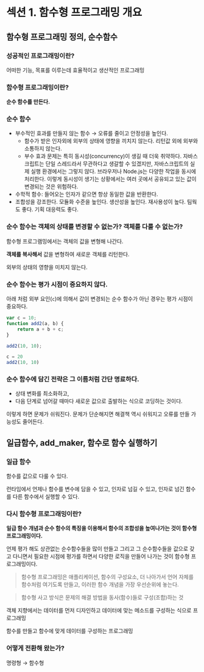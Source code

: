 # 섹션 1. 함수형 프로그래밍 개요

## 함수형 프로그래밍 정의, 순수함수

### 성공적인 프로그래밍이란?

어떠한 기능, 목표를 이루는데 효율적이고 생산적인 프로그래밍

### 함수형 프로그래밍이란?

**순수 함수를 만든다.**

### 순수 함수

- 부수적인 효과를 만들지 않는 함수 → 오류를 줄이고 안정성을 높인다.
    - 함수가 받은 인자외에 외부의 상태에 영향을 끼치지 않는다. 리턴값 외에 외부와 소통하지 않는다.
    - 부수 효과 문제는 특히 동시성(concurrency)이 생길 때 더욱 취약하다. 자바스크립트는 단일 스레드라서 무관하다고 생갈할 수 있겠지만, 자바스크립트의 실제 실행 환경에서는 그렇지 않다. 브라우저나 Node.js는 다양한 작업을 동시에 처리한다. 이렇게 동시성이 생기는 상황에서는 여러 곳에서 공유되고 있는 값이 변경되는 것은 위험하다.
- 수학적 함수: 들어오는 인자가 같으면 항상 동일한 값을 반환한다.
- 조합성을 강조한다. 모듈화 수준을 높인다. 생산성을 높인다. 재사용성이 높다. 팀웍도 좋다. 기획 대응력도 좋다.

### 순수 함수는 객체의 상태를 변경할 수 없는가? 객체를 다룰 수 없는가?

함수형 프로그램밍에서는 객체의 값을 변형해 나간다.

**객체를 복사해서** 값을 변형하여 새로운 객체를 리턴한다.

외부의 상태의 영향을 미치지 않는다.

### 순수 함수는 평가 시점이 중요하지 않다.

아래 처럼 외부 요인(`c`)에 의해서 값이 변경되는 순수 함수가 아닌 경우는 평가 시점이 중요하다.

```jsx
var c = 10;
function add2(a, b) {
    return a + b + c;
}

add2(10, 10);

c = 20
add2(10, 10)
```

### 순수 함수에 담긴 전략은 그 이름처럼 간단 명료하다.

- 상태 변화를 최소화하고,
- 다음 단계로 넘어갈 때마다 새로운 값으로 출발하는 식으로 코딩하는 것이다.

이렇게 하면 문제가 쉬워진다. 문제가 단순해지면 해결책 역시 쉬워지고 오류를 만들 가능성도 줄어든다.

## 일급함수, add_maker, 함수로 함수 실행하기

### 일급 함수

함수를 값으로 다룰 수 있다.

런타임에서 언제나 함수를 변수에 담을 수 있고, 인자로 넘길 수 있고, 인자로 넘긴 함수를 다른 함수에서 실행할 수 있다.

### 다시 함수형 프로그래밍이란?

**일급 함수 개념과 순수 함수의 특징을 이용해서 함수의 조합성을 높여나가는 것이 함수형 프로그래밍이다.**

언제 평가 해도 상관없는 순수함수들을 많이 만들고 그리고 그 순수함수들을 값으로 갖고 다니면서 필요한 시점에 평가를 하면서 다양한 로직을 만들어 나가는 것이 함수형 프로그래밍이다.

> 함수형 프로그래밍은 애플리케이션, 함수의 구성요소, 더 나아가서 언어 자체를 함수처럼 여기도록 만들고, 이러한 함수 개념을 가장 우선순위에 놓는다.
>

> 함수형 사고 방식은 문제의 해결 방법을 동사(함수)들로 구성(조합)하는 것
>

객체 지향에서는 데이터를 먼저 디자인하고 데이터에 맞는 메소드를 구성하는 식으로 프로그래밍

함수를 만들고 함수에 맞게 데이터를 구성하는 프로그래밍

### 어떻게 전환해 왔는가?

명령형 → 함수형